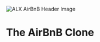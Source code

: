 ![ALX AirBnB Header Image](https://s3.amazonaws.com/alx-intranet.hbtn.io/uploads/medias/2018/6/65f4a1dd9c51265f49d0.png?X-Amz-Algorithm=AWS4-HMAC-SHA256&X-Amz-Credential=AKIARDDGGGOUSBVO6H7D%2F20220903%2Fus-east-1%2Fs3%2Faws4_request&X-Amz-Date=20220903T102152Z&X-Amz-Expires=86400&X-Amz-SignedHeaders=host&X-Amz-Signature=a0103932e63e15eaa49355ca13ed611a517cc83e277aa5ed1b9341af435da87a)
# The AirBnB Clone
